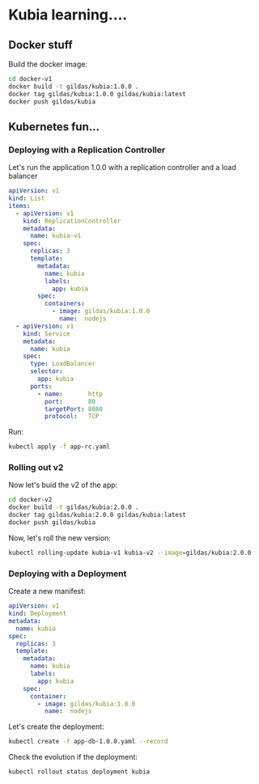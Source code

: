 # Kubia learning....

## Docker stuff

Build the docker image:

```sh
cd docker-v1
docker build -t gildas/kubia:1.0.0 .
docker tag gildas/kubia:1.0.0 gildas/kubia:latest
docker push gildas/kubia
```

## Kubernetes fun...

### Deploying with a Replication Controller

Let's run the application 1.0.0 with a replication controller and a load balancer

```yaml
apiVersion: v1
kind: List
items:
  - apiVersion: v1
    kind: ReplicationController
    metadata:
      name: kubia-v1
    spec:
      replicas: 3
      template:
        metadata:
          name: kubia
          labels:
            app: kubia
        spec:
          containers:
            - image: gildas/kubia:1.0.0
              name:  nodejs
  - apiVersion: v1
    kind: Service
    metadata:
      name: kubia
    spec:
      type: LoadBalancer
      selector:
        app: kubia
      ports:
        - name:       http
          port:       80
          targetPort: 8080
          protocol:   TCP
```

Run:

```sh
kubectl apply -f app-rc.yaml
```

### Rolling out v2

Now let's buid the v2 of the app:

```sh
cd docker-v2
docker build -t gildas/kubia:2.0.0 .
docker tag gildas/kubia:2.0.0 gildas/kubia:latest
docker push gildas/kubia
```

Now, let's roll the new version:

```sh
kubectl rolling-update kubia-v1 kubia-v2 --image=gildas/kubia:2.0.0
```

### Deploying with a Deployment

Create a new manifest:

```yaml
apiVersion: v1
kind: Deployment
metadata:
  name: kubia
spec:
  replicas: 3
  template:
    metadata:
      name: kubia
      labels:
        app: kubia
    spec:
      container:
        - image: gildas/kubia:1.0.0
          name:  nodejs
```

Let's create the deployment:

```sh
kubectl create -f app-db-1.0.0.yaml --record
```

Check the evolution if the deployment:

```sh
kubectl rollout status deployment kubia
```


